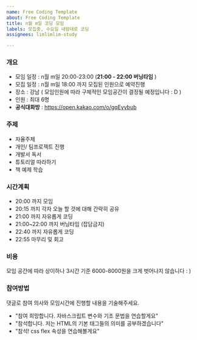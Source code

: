 ```yaml
---
name: Free Coding Template
about: Free Coding Template
title: n월 m일 코딩 모임
labels: 모집중, 수요일 내맘대로 코딩
assignees: limlimlim-study

---
```


### 개요
- 모임 일정 : n월 m일 20:00-23:00 (**21:00 - 22:00 버닝타임** )
- 모집 일정 : n월 m일 18:00 까지 모집된 인원으로 예약진행
- 장소 : 강남 ( 모임인원에 따라 구체적인 모임공간이 결정될 예정입니다 : D )
- 인원 : 최대 6명
- **공식대화방** : https://open.kakao.com/o/gqEyybub

### 주제
- 자율주제
- 개인/ 팀프로젝트 진행
- 개발서 독서
- 튜토리얼 따라하기
- 책 예제 학습

### 시간계획
- 20:00 까지 모임
- 20:15 까지 각자 오늘 할 것에 대해 간략히 공유
- 21:00 까지 자유롭게 코딩
- 21:00~22:00 까지 버닝타임 (잡담금지)
- 22:40 까지 자유롭게 코딩
- 22:55 마무리 및 회고

### 비용
모임 공간에 따라 상이하나 3시간 기준 6000-8000원을 크게 벗어나지 않습니다 : )

### 참여방법
댓글로 참여 의사와 모임시간에 진행할 내용을 기술해주세요.
- "참여 희망합니다. 자바스크립트 변수와 기초 문법을 연습할게요"
- "참석합니다. 저는 HTML의 기본 태그들의 의미를 공부하겠습니다"
- "참석! css flex 속성을 연습해볼게요"
